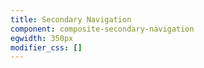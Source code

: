 ```yaml
---
title: Secondary Navigation
component: composite-secondary-navigation
egwidth: 350px
modifier_css: []
---
```



